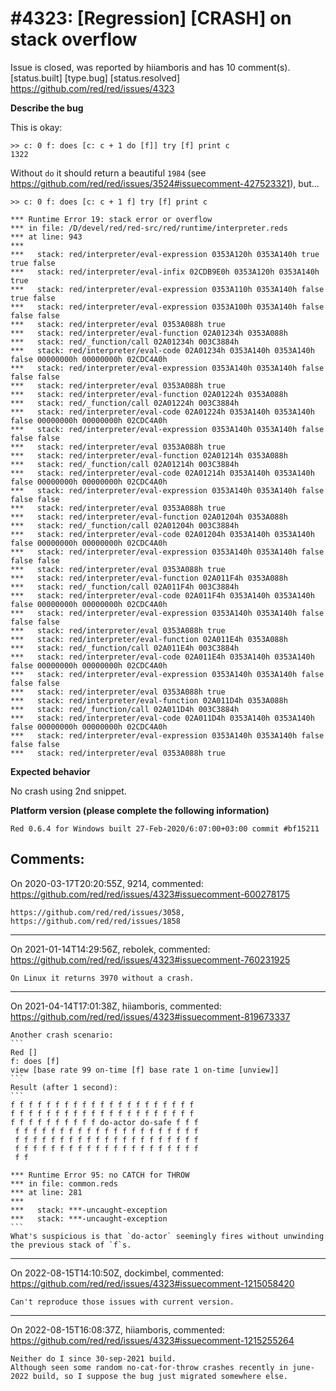 
#4323: [Regression] [CRASH] on stack overflow
================================================================================
Issue is closed, was reported by hiiamboris and has 10 comment(s).
[status.built] [type.bug] [status.resolved]
<https://github.com/red/red/issues/4323>

**Describe the bug**

This is okay:
```
>> c: 0 f: does [c: c + 1 do [f]] try [f] print c
1322
```

Without `do` it should return a beautiful `1984` (see https://github.com/red/red/issues/3524#issuecomment-427523321), but...
```
>> c: 0 f: does [c: c + 1 f] try [f] print c

*** Runtime Error 19: stack error or overflow
*** in file: /D/devel/red/red-src/red/runtime/interpreter.reds
*** at line: 943
***
***   stack: red/interpreter/eval-expression 0353A120h 0353A140h true true false
***   stack: red/interpreter/eval-infix 02CDB9E0h 0353A120h 0353A140h true
***   stack: red/interpreter/eval-expression 0353A110h 0353A140h false true false
***   stack: red/interpreter/eval-expression 0353A100h 0353A140h false false false
***   stack: red/interpreter/eval 0353A088h true
***   stack: red/interpreter/eval-function 02A01234h 0353A088h
***   stack: red/_function/call 02A01234h 003C3884h
***   stack: red/interpreter/eval-code 02A01234h 0353A140h 0353A140h false 00000000h 00000000h 02CDC4A0h
***   stack: red/interpreter/eval-expression 0353A140h 0353A140h false false false
***   stack: red/interpreter/eval 0353A088h true
***   stack: red/interpreter/eval-function 02A01224h 0353A088h
***   stack: red/_function/call 02A01224h 003C3884h
***   stack: red/interpreter/eval-code 02A01224h 0353A140h 0353A140h false 00000000h 00000000h 02CDC4A0h
***   stack: red/interpreter/eval-expression 0353A140h 0353A140h false false false
***   stack: red/interpreter/eval 0353A088h true
***   stack: red/interpreter/eval-function 02A01214h 0353A088h
***   stack: red/_function/call 02A01214h 003C3884h
***   stack: red/interpreter/eval-code 02A01214h 0353A140h 0353A140h false 00000000h 00000000h 02CDC4A0h
***   stack: red/interpreter/eval-expression 0353A140h 0353A140h false false false
***   stack: red/interpreter/eval 0353A088h true
***   stack: red/interpreter/eval-function 02A01204h 0353A088h
***   stack: red/_function/call 02A01204h 003C3884h
***   stack: red/interpreter/eval-code 02A01204h 0353A140h 0353A140h false 00000000h 00000000h 02CDC4A0h
***   stack: red/interpreter/eval-expression 0353A140h 0353A140h false false false
***   stack: red/interpreter/eval 0353A088h true
***   stack: red/interpreter/eval-function 02A011F4h 0353A088h
***   stack: red/_function/call 02A011F4h 003C3884h
***   stack: red/interpreter/eval-code 02A011F4h 0353A140h 0353A140h false 00000000h 00000000h 02CDC4A0h
***   stack: red/interpreter/eval-expression 0353A140h 0353A140h false false false
***   stack: red/interpreter/eval 0353A088h true
***   stack: red/interpreter/eval-function 02A011E4h 0353A088h
***   stack: red/_function/call 02A011E4h 003C3884h
***   stack: red/interpreter/eval-code 02A011E4h 0353A140h 0353A140h false 00000000h 00000000h 02CDC4A0h
***   stack: red/interpreter/eval-expression 0353A140h 0353A140h false false false
***   stack: red/interpreter/eval 0353A088h true
***   stack: red/interpreter/eval-function 02A011D4h 0353A088h
***   stack: red/_function/call 02A011D4h 003C3884h
***   stack: red/interpreter/eval-code 02A011D4h 0353A140h 0353A140h false 00000000h 00000000h 02CDC4A0h
***   stack: red/interpreter/eval-expression 0353A140h 0353A140h false false false
***   stack: red/interpreter/eval 0353A088h true
```

**Expected behavior**

No crash using 2nd snippet.

**Platform version (please complete the following information)**
```
Red 0.6.4 for Windows built 27-Feb-2020/6:07:00+03:00 commit #bf15211
```



Comments:
--------------------------------------------------------------------------------

On 2020-03-17T20:20:55Z, 9214, commented:
<https://github.com/red/red/issues/4323#issuecomment-600278175>

    https://github.com/red/red/issues/3058, https://github.com/red/red/issues/1858

--------------------------------------------------------------------------------

On 2021-01-14T14:29:56Z, rebolek, commented:
<https://github.com/red/red/issues/4323#issuecomment-760231925>

    On Linux it returns 3970 without a crash.

--------------------------------------------------------------------------------

On 2021-04-14T17:01:38Z, hiiamboris, commented:
<https://github.com/red/red/issues/4323#issuecomment-819673337>

    Another crash scenario:
    ```
    Red []
    f: does [f]
    view [base rate 99 on-time [f] base rate 1 on-time [unview]]
    ```
    Result (after 1 second):
    ```
    f f f f f f f f f f f f f f f f f f f f f
    f f f f f f f f f f f f f f f f f f f f f
    f f f f f f f f f f do-actor do-safe f f f
     f f f f f f f f f f f f f f f f f f f f f
     f f f f f f f f f f f f f f f f f f f f f
     f f f f f f f f f f f f f f f f f f f f f
     f f
    
    *** Runtime Error 95: no CATCH for THROW
    *** in file: common.reds
    *** at line: 281
    ***
    ***   stack: ***-uncaught-exception
    ***   stack: ***-uncaught-exception
    ```
    What's suspicious is that `do-actor` seemingly fires without unwinding the previous stack of `f`s.

--------------------------------------------------------------------------------

On 2022-08-15T14:10:50Z, dockimbel, commented:
<https://github.com/red/red/issues/4323#issuecomment-1215058420>

    Can't reproduce those issues with current version.

--------------------------------------------------------------------------------

On 2022-08-15T16:08:37Z, hiiamboris, commented:
<https://github.com/red/red/issues/4323#issuecomment-1215255264>

    Neither do I since 30-sep-2021 build.
    Although seen some random no-cat-for-throw crashes recently in june-2022 build, so I suppose the bug just migrated somewhere else.

